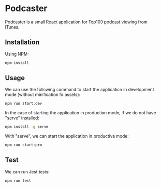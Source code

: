 # Podcaster

Podcaster is a small React application for Top100 podcast viewing from iTunes.

## Installation

Using NPM:

```bash
npm install
```

## Usage

We can use the following command to start the application in development mode (without minification fo assets):

```bash
npm run start:dev
```

In the case of starting the application in production mode, if we do not have "serve" installed:

```bash
npm install -g serve
```

With "serve", we can start the application in productive mode:

```bash
npm run start:pro
```

## Test

We can run Jest tests:

```bash
npm run test
```

